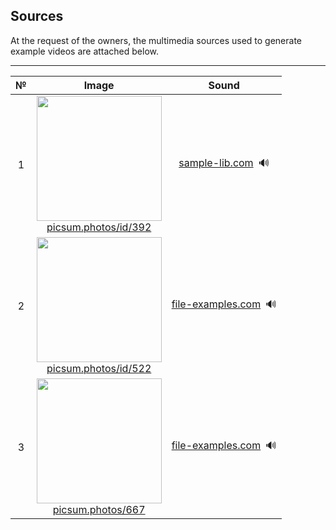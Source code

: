 ## Sources
At the request of the owners, the multimedia sources used to generate example videos are attached below.

---

| № | Image | Sound |
|:---:|:---:|:---:|
| 1 | <img src="https://picsum.photos/id/392/5580/3720" width=200></a><br><a href="https://picsum.photos/id/392/info">picsum.photos/id/392</a> | <a href="https://samplelib.com/sample-wav.html">sample-lib.com</a>&ensp;🔊 |
| 2 | <img src="https://picsum.photos/id/522/1500/2000" width=200></a><br><a href="https://picsum.photos/id/522/info">picsum.photos/id/522</a> | <a href="https://samplelib.com/sample-wav.html">file-examples.com</a>&ensp;🔊 |
| 3 | <img src="https://picsum.photos/id/667/4240/2832" width=200></a><br><a href="https://picsum.photos/id/667/info">picsum.photos/667</a> | <a href="https://file-examples.com/index.php/sample-audio-files/sample-mp3-download/">file-examples.com</a>&ensp;🔊 |